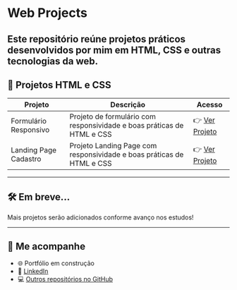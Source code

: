 # Web Projects

Este repositório reúne projetos práticos desenvolvidos por mim em HTML, CSS e outras tecnologias da web.
---

## 📁 Projetos HTML e CSS

| Projeto | Descrição | Acesso |
|--------|-----------|--------|
| Formulário Responsivo | Projeto de formulário com responsividade e boas práticas de HTML e CSS | 👉 [Ver Projeto](https://maxemiliano1.github.io/web_projects/HTML_CSS/HTML_CSS_Avancado/sign_up) |
| Landing Page Cadastro | Projeto Landing Page com responsividade e boas práticas de HTML e CSS | 👉 [Ver Projeto](https://maxemiliano1.github.io/web_projects/HTML_CSS/HTML_CSS_Avancado/landing_page_sign) |

---

## 🛠️ Em breve...

Mais projetos serão adicionados conforme avanço nos estudos!

---

## 📲 Me acompanhe

- 🌐 Portfólio em construção
- 🔗 [LinkedIn](https://www.linkedin.com/in/maxemiliano13)
- 💻 [Outros repositórios no GitHub](https://github.com/maxemiliano1)